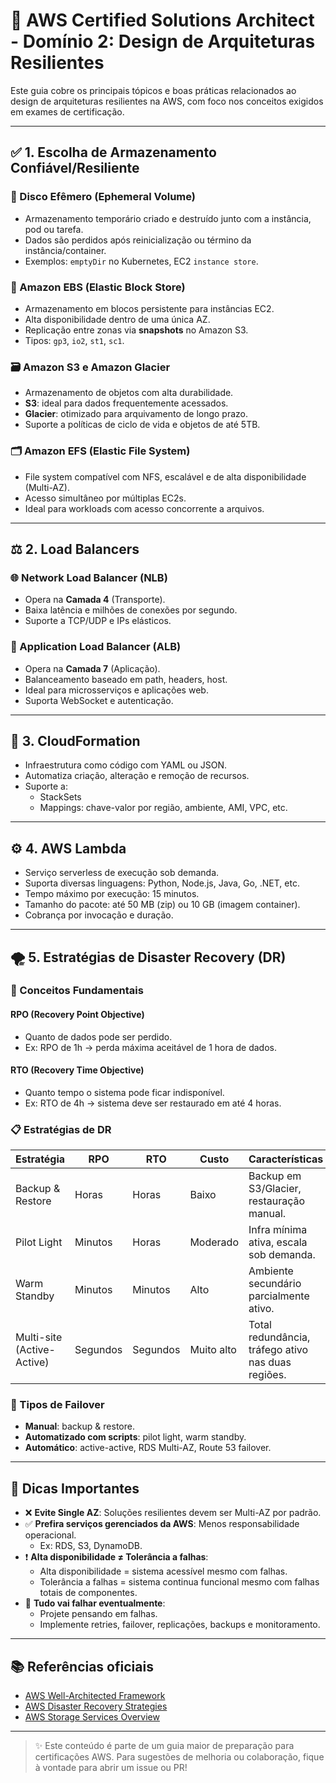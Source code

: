 # 📘 AWS Certified Solutions Architect - Domínio 2: Design de Arquiteturas Resilientes

Este guia cobre os principais tópicos e boas práticas relacionados ao design de arquiteturas resilientes na AWS, com foco nos conceitos exigidos em exames de certificação.

---

## ✅ 1. Escolha de Armazenamento Confiável/Resiliente

### 🧹 Disco Efêmero (Ephemeral Volume)
- Armazenamento temporário criado e destruído junto com a instância, pod ou tarefa.
- Dados são perdidos após reinicialização ou término da instância/container.
- Exemplos: `emptyDir` no Kubernetes, EC2 `instance store`.

### 💾 Amazon EBS (Elastic Block Store)
- Armazenamento em blocos persistente para instâncias EC2.
- Alta disponibilidade dentro de uma única AZ.
- Replicação entre zonas via **snapshots** no Amazon S3.
- Tipos: `gp3`, `io2`, `st1`, `sc1`.

### 🗃️ Amazon S3 e Amazon Glacier
- Armazenamento de objetos com alta durabilidade.
- **S3**: ideal para dados frequentemente acessados.
- **Glacier**: otimizado para arquivamento de longo prazo.
- Suporte a políticas de ciclo de vida e objetos de até 5TB.

### 🗂️ Amazon EFS (Elastic File System)
- File system compatível com NFS, escalável e de alta disponibilidade (Multi-AZ).
- Acesso simultâneo por múltiplas EC2s.
- Ideal para workloads com acesso concorrente a arquivos.

---

## ⚖️ 2. Load Balancers

### 🌐 Network Load Balancer (NLB)
- Opera na **Camada 4** (Transporte).
- Baixa latência e milhões de conexões por segundo.
- Suporte a TCP/UDP e IPs elásticos.

### 🧠 Application Load Balancer (ALB)
- Opera na **Camada 7** (Aplicação).
- Balanceamento baseado em path, headers, host.
- Ideal para microsserviços e aplicações web.
- Suporta WebSocket e autenticação.

---

## 🔧 3. CloudFormation

- Infraestrutura como código com YAML ou JSON.
- Automatiza criação, alteração e remoção de recursos.
- Suporte a:
  - StackSets
  - Mappings: chave-valor por região, ambiente, AMI, VPC, etc.

---

## ⚙️ 4. AWS Lambda

- Serviço serverless de execução sob demanda.
- Suporta diversas linguagens: Python, Node.js, Java, Go, .NET, etc.
- Tempo máximo por execução: 15 minutos.
- Tamanho do pacote: até 50 MB (zip) ou 10 GB (imagem container).
- Cobrança por invocação e duração.

---

## 🌪️ 5. Estratégias de Disaster Recovery (DR)

### 📍 Conceitos Fundamentais

#### RPO (Recovery Point Objective)
- Quanto de dados pode ser perdido.
- Ex: RPO de 1h → perda máxima aceitável de 1 hora de dados.

#### RTO (Recovery Time Objective)
- Quanto tempo o sistema pode ficar indisponível.
- Ex: RTO de 4h → sistema deve ser restaurado em até 4 horas.

### 📋 Estratégias de DR

| Estratégia                     | RPO     | RTO     | Custo      | Características                                                                  |
|-------------------------------|---------|---------|------------|----------------------------------------------------------------------------------|
| Backup & Restore              | Horas   | Horas   | Baixo      | Backup em S3/Glacier, restauração manual.                                       |
| Pilot Light                   | Minutos | Horas   | Moderado   | Infra mínima ativa, escala sob demanda.                                         |
| Warm Standby                  | Minutos | Minutos | Alto       | Ambiente secundário parcialmente ativo.                                         |
| Multi-site (Active-Active)    | Segundos| Segundos| Muito alto | Total redundância, tráfego ativo nas duas regiões.                             |

### 🔁 Tipos de Failover

- **Manual**: backup & restore.
- **Automatizado com scripts**: pilot light, warm standby.
- **Automático**: active-active, RDS Multi-AZ, Route 53 failover.

---

## 🧠 Dicas Importantes

- ❌ **Evite Single AZ**: Soluções resilientes devem ser Multi-AZ por padrão.
- ✅ **Prefira serviços gerenciados da AWS**: Menos responsabilidade operacional.
  - Ex: RDS, S3, DynamoDB.
- ❗ **Alta disponibilidade ≠ Tolerância a falhas**:
  - Alta disponibilidade = sistema acessível mesmo com falhas.
  - Tolerância a falhas = sistema continua funcional mesmo com falhas totais de componentes.
- 🔄 **Tudo vai falhar eventualmente**:
  - Projete pensando em falhas.
  - Implemente retries, failover, replicações, backups e monitoramento.

---

## 📚 Referências oficiais

- [AWS Well-Architected Framework](https://docs.aws.amazon.com/wellarchitected/latest/framework/welcome.html)
- [AWS Disaster Recovery Strategies](https://docs.aws.amazon.com/whitepapers/latest/disaster-recovery-workloads-on-aws/disaster-recovery-workloads-on-aws.html)
- [AWS Storage Services Overview](https://aws.amazon.com/products/storage/)

---

> ✨ Este conteúdo é parte de um guia maior de preparação para certificações AWS. Para sugestões de melhoria ou colaboração, fique à vontade para abrir um issue ou PR!

